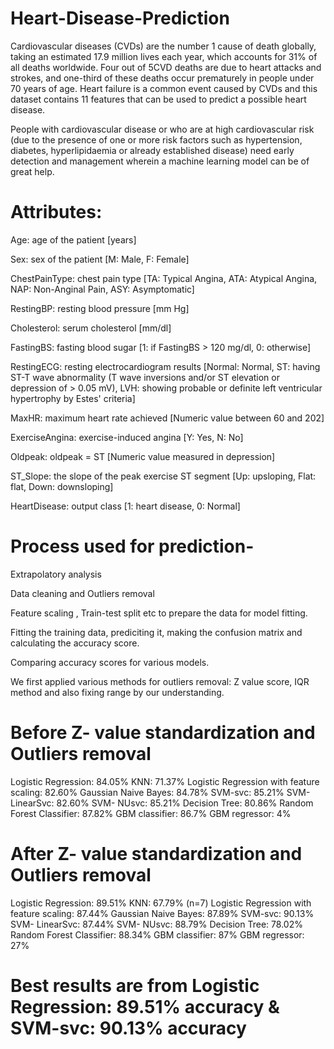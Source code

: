 # Heart-Disease-Prediction
Cardiovascular diseases (CVDs) are the number 1 cause of death globally, taking an estimated 17.9 million lives each year, which accounts for 31% of all deaths worldwide. Four out of 5CVD deaths are due to heart attacks and strokes, and one-third of these deaths occur prematurely in people under 70 years of age. Heart failure is a common event caused by CVDs and this dataset contains 11 features that can be used to predict a possible heart disease.

People with cardiovascular disease or who are at high cardiovascular risk (due to the presence of one or more risk factors such as hypertension, diabetes, hyperlipidaemia or already established disease) need early detection and management wherein a machine learning model can be of great help.

# Attributes: 

Age: age of the patient [years]

Sex: sex of the patient [M: Male, F: Female]

ChestPainType: chest pain type [TA: Typical Angina, ATA: Atypical Angina, NAP: Non-Anginal Pain, ASY: Asymptomatic]

RestingBP: resting blood pressure [mm Hg]

Cholesterol: serum cholesterol [mm/dl]

FastingBS: fasting blood sugar [1: if FastingBS > 120 mg/dl, 0: otherwise]

RestingECG: resting electrocardiogram results [Normal: Normal, ST: having ST-T wave abnormality (T wave inversions and/or ST elevation or depression of > 0.05 mV), LVH: showing probable or definite left ventricular hypertrophy by Estes' criteria]

MaxHR: maximum heart rate achieved [Numeric value between 60 and 202]

ExerciseAngina: exercise-induced angina [Y: Yes, N: No]

Oldpeak: oldpeak = ST [Numeric value measured in depression]

ST_Slope: the slope of the peak exercise ST segment [Up: upsloping, Flat: flat, Down: downsloping]

HeartDisease: output class [1: heart disease, 0: Normal]

# Process used for prediction-

Extrapolatory analysis

Data cleaning and Outliers removal

Feature scaling , Train-test split etc to prepare the data for model fitting.

Fitting the training data, prediciting it, making the confusion matrix and calculating the accuracy score.

Comparing accuracy scores for various models.

We first applied various methods for outliers removal: Z value score, IQR method and also fixing range by our understanding.

# Before Z- value standardization and Outliers removal

Logistic Regression: 84.05%
KNN: 71.37%
Logistic Regression with feature scaling: 82.60%
Gaussian Naive Bayes: 84.78%
SVM-svc: 85.21%
SVM- LinearSvc: 82.60%
SVM- NUsvc: 85.21%
Decision Tree: 80.86%
Random Forest Classifier: 87.82%
GBM classifier: 86.7%
GBM regressor: 4%

# After Z- value standardization and Outliers removal

Logistic Regression: 89.51%
KNN: 67.79% (n=7)
Logistic Regression with feature scaling: 87.44%
Gaussian Naive Bayes: 87.89%
SVM-svc: 90.13%
SVM- LinearSvc: 87.44%
SVM- NUsvc: 88.79%
Decision Tree: 78.02%
Random Forest Classifier: 88.34%
GBM classifier: 87%
GBM regressor: 27%

# Best results are from Logistic Regression: 89.51% accuracy & SVM-svc: 90.13% accuracy
